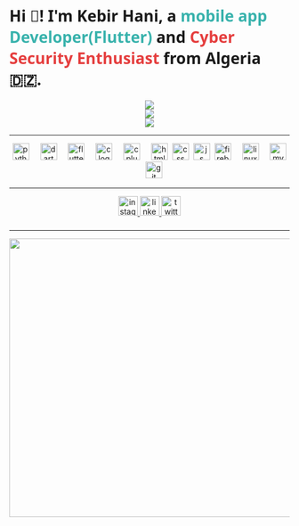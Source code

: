<h1 align="left" style="font-family: 'Segoe UI', sans-serif; font-weight: 600;">
  Hi 👋! I'm Kebir Hani, a <span style="color: #38b2ac;">mobile app Developer(Flutter)</span> and 
  <span style="color: #e53e3e;">Cyber Security Enthusiast</span> from Algeria 🇩🇿.
</h1>

<div align="center">
  <img src="https://github-readme-stats.vercel.app/api?username=0xPr0f3ss0r&theme=vue-dark&show_icons=true&hide_border=false&count_private=true"/>
  <br />
  <img src="https://github-readme-streak-stats.herokuapp.com/?user=0xPr0f3ss0r&theme=vue-dark&hide_border=false" />
  <br />
  <img src = "https://github-readme-stats.vercel.app/api/top-langs/?username=0xPr0f3ss0r&theme=vue-dark&show_icons=true&hide_border=false&layout=compact" />
</div>

<hr />

<div align="center">
  <img src="https://cdn.jsdelivr.net/gh/devicons/devicon/icons/python/python-original.svg" height="30" alt="python logo"  />
  <img width="12" />
  <img src="https://cdn.jsdelivr.net/gh/devicons/devicon/icons/dart/dart-original.svg" height="30" alt="dart logo"  />
  <img width="12" />
  <img src="https://cdn.jsdelivr.net/gh/devicons/devicon/icons/flutter/flutter-original.svg" height="30" alt="flutter logo"  />
  <img width="12" />
  <img src="https://cdn.jsdelivr.net/gh/devicons/devicon/icons/c/c-original.svg" height="30" alt="c logo"  />
  <img width="12" />
  <img src="https://cdn.jsdelivr.net/gh/devicons/devicon/icons/cplusplus/cplusplus-original.svg" height="30" alt="cplusplus logo"  />
  <img width="12" />
  <img src="https://cdn.jsdelivr.net/gh/devicons/devicon/icons/html5/html5-original.svg" height="30" alt="html logo" />
  <img with="12" />
  <img src="https://cdn.jsdelivr.net/gh/devicons/devicon/icons/css3/css3-original.svg" height="30" alt="css logo" />
  <img widh="12" />
  <img src="https://cdn.jsdelivr.net/gh/devicons/devicon/icons/javascript/javascript-original.svg" height="30" alt="js logo" />
  <img widh="12" />
  <img src="https://cdn.jsdelivr.net/gh/devicons/devicon/icons/firebase/firebase-plain.svg" height="30" alt="firebase logo"  />
  <img width="12" />
  <img src="https://cdn.jsdelivr.net/gh/devicons/devicon/icons/linux/linux-original.svg" height="30" alt="linux logo"  />
  <img width="12" />
  <img src="https://cdn.jsdelivr.net/gh/devicons/devicon/icons/mysql/mysql-original.svg" height="30" alt="mysql logo"  />
  <img width="12" />
  <img src="https://cdn.jsdelivr.net/gh/devicons/devicon/icons/git/git-original.svg" height="30" alt="git logo"  />
</div>
<hr />
<div align="center">
  <a href="https://www.instagram.com/hani_____kr_/?utm_source=ig_web_button_share_sheet" target="_blank">
    <img src="https://img.shields.io/static/v1?message=Instagram&logo=instagram&label=&color=E4405F&logoColor=white&labelColor=&style=for-the-badge" height="35" alt="instagram logo"  />
  </a>
  <a href="https://www.linkedin.com/in/kebir-hani" target="_blank">
    <img src="https://img.shields.io/static/v1?message=LinkedIn&logo=linkedin&label=&color=0077B5&logoColor=white&labelColor=&style=for-the-badge" height="35" alt="linkedin logo"  />
  </a>
  <a href="https://x.com/0xM4G1sT3r" target="_blank">
    <img src="https://img.shields.io/static/v1?message=Twitter&logo=twitter&label=&color=1DA1F2&logoColor=white&labelColor=&style=for-the-badge" height="35" alt="twitter logo"  />
  </a>
</div>

###
<hr />
<img align="center" height="500" width ="1600" src="https://media.giphy.com/media/6xE1FNcorRInS/giphy.gif?cid=ecf05e479acyjtzvpfmb1ccw8127o5xkh1hl99jw1vmsbz3z&ep=v1_gifs_related&rid=giphy.gif&ct=g"  />

###

